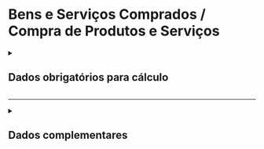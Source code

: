 # Bens e Serviços Comprados / Compra de Produtos e Serviços

<details>
  <summary><strong><h2>Dados obrigatórios para cálculo</strong></summary>

|Campo no Supabase	|Valores GHG|
|---|---|
`categoria_de_emissoes`|_BENS E SERVIÇOS COMPRADOS_|
|[id_compra_produto](https://github.com/ZNIT-Tech/documentation/blob/main/Gases.md)|Id do produto/serviço|
|`quant`|Quantidade comprada|
|`un`|Unidade da compra|
|`fator_de_emisso_bruto*`|Fator bruto de emissão|
|`fator_correcao_do_fator_emissao*`|Fator de correção do fator de emissão|
|`fator_conv_un_medida*`|Fator de conversão da unidade de medida|

<sub><em>Obs.: * Valores não obrigatórios</em></sub>

|Campo no Supabase	|Valores GHG|
|---|---|
`categoria_de_emissoes`|_COMPRA DE PRODUTOS E SERVIÇOS_|
|[id_compra_produto](https://github.com/ZNIT-Tech/documentation/blob/main/Gases.md)|Id do produto/serviço|
|`quant`|Quantidade comprada|
|`un`|Unidade da compra|
|`fator_de_emisso_bruto*`|Fator bruto de emissão|
|`fator_correcao_do_fator_emissao*`|Fator de correção do fator de emissão|
|`fator_conv_un_medida*`|Fator de conversão da unidade de medida|

<sub><em>Obs.: * Valores não obrigatórios</em></sub>

</details>

---

<details>
  <summary><h2><strong>Dados complementares</strong></summary>

|Campo no Supabase|Valor|
|---|---|
|`cnpj_fornecedor`|CNPJ Fornecedor|
|`nome_fornecedor`|Nome Fornecedor|
`numero_do_documento`|Chave da NFe|
`natureza_da_operao`|Natureza da operação|
`cdigo_do_produto`|Codigo produto|
`ncm`|NCM|
`un`|Unidade de medida|
`quant`|Quantidade|
`peso_nf`|Peso|
`endereco_do_experdidor`|Endereço do remetente|
`endereco_do_destinatrio`|Endereço do destinatário|


</details>
